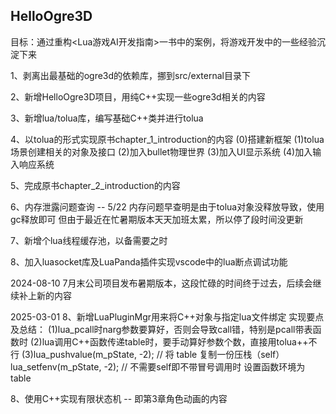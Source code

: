 ## HelloOgre3D ##

目标：通过重构<Lua游戏AI开发指南>一书中的案例，将游戏开发中的一些经验沉淀下来


1、剥离出最基础的ogre3d的依赖库，挪到src/external目录下

2、新增HelloOgre3D项目，用纯C++实现一些ogre3d相关的内容

3、新增lua/tolua库，编写基础C++类并进行tolua

4、以tolua的形式实现原书chapter_1_introduction的内容
(0)搭建新框架
(1)tolua场景创建相关的对象及接口
(2)加入bullet物理世界
(3)加入UI显示系统
(4)加入输入响应系统

5、完成原书chapter_2_introduction的内容

6、内存泄露问题查询 -- 5/22 内存问题早查明是由于tolua对象没释放导致，使用gc释放即可
但由于最近在忙暑期版本天天加班太累，所以停了段时间没更新

7、新增个lua线程缓存池，以备需要之时

8、加入luasocket库及LuaPanda插件实现vscode中的lua断点调试功能

2024-08-10
7月末公司项目发布暑期版本，这段忙碌的时间终于过去，后续会继续补上新的内容


2025-03-01
8、新增LuaPluginMgr用来将C++对象与指定lua文件绑定
实现要点及总结：
(1)lua_pcall时narg参数要算好，否则会导致call错，特别是pcall带表函数时
(2)lua调用C++函数传递table时，要手动算好参数个数，直接用tolua++不行
(3)lua_pushvalue(m_pState, -2);  // 将 table 复制一份压栈（self）
   lua_setfenv(m_pState, -2);    // 不需要self即不带冒号调用时 设置函数环境为 table


8、使用C++实现有限状态机 -- 即第3章角色动画的内容



